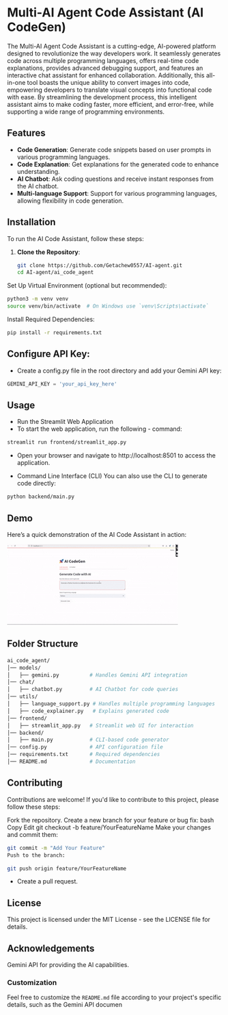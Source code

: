 # Multi-AI Agent Code Assistant (AI CodeGen)

The Multi-AI Agent Code Assistant is a cutting-edge, AI-powered platform designed to revolutionize the way developers work. It seamlessly generates code across multiple programming languages, offers real-time code explanations, provides advanced debugging support, and features an interactive chat assistant for enhanced collaboration. Additionally, this all-in-one tool boasts the unique ability to convert images into code, empowering developers to translate visual concepts into functional code with ease. By streamlining the development process, this intelligent assistant aims to make coding faster, more efficient, and error-free, while supporting a wide range of programming environments.

## Features

- **Code Generation**: Generate code snippets based on user prompts in various programming languages.
- **Code Explanation**: Get explanations for the generated code to enhance understanding.
- **AI Chatbot**: Ask coding questions and receive instant responses from the AI chatbot.
- **Multi-language Support**: Support for various programming languages, allowing flexibility in code generation.

## Installation

To run the AI Code Assistant, follow these steps:

1. **Clone the Repository**:
   ```bash
   git clone https://github.com/Getachew0557/AI-agent.git
   cd AI-agent/ai_code_agent
Set Up Virtual Environment (optional but recommended):

```bash
python3 -m venv venv
source venv/bin/activate  # On Windows use `venv\Scripts\activate`
```
Install Required Dependencies:

```bash
pip install -r requirements.txt
```
## Configure API Key:

- Create a config.py file in the root directory and add your Gemini API key:

```python
GEMINI_API_KEY = 'your_api_key_here'
```
## Usage
- Run the Streamlit Web Application
- To start the web application, run the following - command:

```bash
streamlit run frontend/streamlit_app.py
```
- Open your browser and navigate to http://localhost:8501 to access the application.

- Command Line Interface (CLI)
You can also use the CLI to generate code directly:

```bash
python backend/main.py
```

## Demo

Here’s a quick demonstration of the AI Code Assistant in action:

![AICodGen Demo](AICodGen.gif)

## Folder Structure
```graphql
ai_code_agent/
│── models/
│   ├── gemini.py          # Handles Gemini API integration
│── chat/
│   ├── chatbot.py         # AI Chatbot for code queries
│── utils/
│   ├── language_support.py # Handles multiple programming languages
│   ├── code_explainer.py   # Explains generated code
│── frontend/
│   ├── streamlit_app.py   # Streamlit web UI for interaction
│── backend/
│   ├── main.py            # CLI-based code generator
│── config.py              # API configuration file
│── requirements.txt       # Required dependencies
│── README.md              # Documentation
```
## Contributing
Contributions are welcome! If you'd like to contribute to this project, please follow these steps:

Fork the repository.
Create a new branch for your feature or bug fix:
bash
Copy
Edit
git checkout -b feature/YourFeatureName
Make your changes and commit them:
```bash
git commit -m "Add Your Feature"
Push to the branch:
```
```bash
git push origin feature/YourFeatureName
```
- Create a pull request.

## License
This project is licensed under the MIT License - see the LICENSE file for details.

## Acknowledgements
Gemini API for providing the AI capabilities.

### Customization

Feel free to customize the `README.md` file according to your project's specific details, such as the Gemini API documen